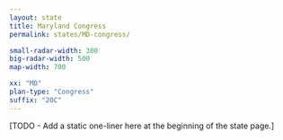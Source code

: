 ```yaml
---
layout: state
title: Maryland Congress
permalink: states/MD-congress/

small-radar-width: 300
big-radar-width: 500
map-width: 700

xx: "MD"
plan-type: "Congress"
suffix: "20C"
---
```


[TODO - Add a static one-liner here at the beginning of the state page.]